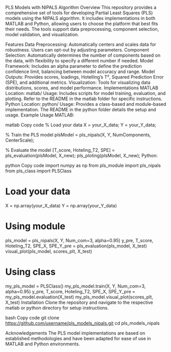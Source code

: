 PLS Models with NIPALS Algorithm
Overview
This repository provides a comprehensive set of tools for developing Partial Least Squares (PLS) models using the NIPALS algorithm. It includes implementations in both MATLAB and Python, allowing users to choose the platform that best fits their needs. The tools support data preprocessing, component selection, model validation, and visualization.

Features
Data Preprocessing: Automatically centers and scales data for robustness. Users can opt-out by adjusting parameters.
Component Selection: Automatically determines the number of components based on the data, with flexibility to specify a different number if needed.
Model Framework: Includes an alpha parameter to define the prediction confidence limit, balancing between model accuracy and range.
Model Outputs: Provides scores, loadings, Hotelling’s T², Squared Prediction Error (SPE), and additional metrics.
Visualization: Tools for visualizing data distributions, scores, and model performance.
Implementations
MATLAB
Location: matlab/
Usage: Includes scripts for model training, evaluation, and plotting. Refer to the README in the matlab folder for specific instructions.
Python
Location: python/
Usage: Provides a class-based and module-based implementation. The README in the python folder details the setup and usage.
Example Usage
MATLAB:

matlab
Copy code
% Load your data
X = your_X_data;
Y = your_Y_data;

% Train the PLS model
plsModel = pls_nipals(X, Y, NumComponents, CenterScale);

% Evaluate the model
[T_score, Hoteling_T2, SPE] = pls_evaluation(plsModel, X_new);
pls_ploting(plsModel, X_new);
Python:

python
Copy code
import numpy as np
from pls_module import pls_nipals
from pls_class import PLSClass

# Load your data
X = np.array(your_X_data)
Y = np.array(your_Y_data)

# Using module
pls_model = pls_nipals(X, Y, Num_com=3, alpha=0.95)
y_pre, T_score, Hoteling_T2, SPE_X, SPE_Y_pre = pls_evaluation(pls_model, X_test)
visual_plot(pls_model, scores_plt, X_test)

# Using class
my_pls_model = PLSClass()
my_pls_model.train(X, Y, Num_com=3, alpha=0.95)
y_pre, T_score, Hoteling_T2, SPE_X, SPE_Y_pre = my_pls_model.evaluation(X_test)
my_pls_model.visual_plot(scores_plt, X_test)
Installation
Clone the repository and navigate to the respective matlab or python directory for setup instructions.

bash
Copy code
git clone https://github.com/username/pls_models_nipals.git
cd pls_models_nipals

Acknowledgements
The PLS model implementations are based on established methodologies and have been adapted for ease of use in MATLAB and Python environments.